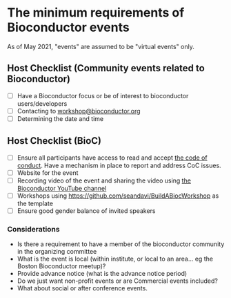 # The minimum requirements of Bioconductor events

As of May 2021, "events" are assumed to be "virtual events" only.


## Host Checklist (Community events related to Bioconductor)

- [ ] Have a Bioconductor focus or be of interest to bioconductor users/developers
- [ ] Contacting to workshop@bioconductor.org
- [ ] Determining the date and time

## Host Checklist (BioC)

- [ ] Ensure all participants have access to read and accept [the code of conduct](http://bioconductor.org/about/code-of-conduct/). Have a mechanism in place to report and address CoC issues.
- [ ] Website for the event
- [ ] Recording video of the event and sharing the video using [the Bioconductor YouTube channel](https://www.youtube.com/user/bioconductor)
- [ ] Workshops using https://github.com/seandavi/BuildABiocWorkshop as the template
- [ ] Ensure good gender balance of invited speakers

### Considerations

- Is there a requirement to have a member of the bioconductor community in the organizing committee
- What is the event is local (within institute, or local to an area... eg the Boston Bioconductor meetup)?
- Provide advance notice (what is the advance notice period)
- Do we just want non-profit events or are Commercial events included?
- What about social or after conference events.
